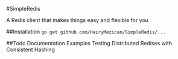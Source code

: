 #SimpleRedis

A Redis client that makes things easy and flexible for you

##Installation
`go get github.com/HairyMezican/SimpleRedis/...`

##Todo
Documentation
Examples
Testing
Distributed Redises with Consistent Hashing
